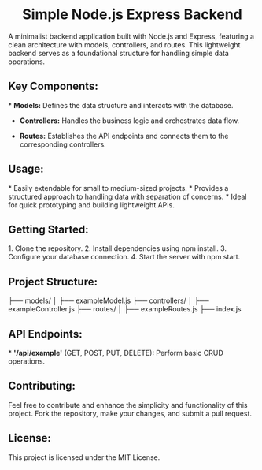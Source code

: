 <h1 align="center"><B> Simple Node.js Express Backend </B></h1> 
A minimalist backend application built with Node.js and Express, featuring a clean architecture with models, controllers, and routes. This lightweight backend serves as a foundational structure for handling simple data operations.

<h2><B>Key Components:</B></h2> 
* <B>Models:</B> Defines the data structure and interacts with the database.

* <B>Controllers:</B> Handles the business logic and orchestrates data flow.
  
* <B>Routes:</B> Establishes the API endpoints and connects them to the corresponding controllers.

<h2><B>Usage:</B></h2> 
* Easily extendable for small to medium-sized projects.
* Provides a structured approach to handling data with separation of concerns.
* Ideal for quick prototyping and building lightweight APIs.

<h2><B>Getting Started:</B></h2> 
1. Clone the repository.
2. Install dependencies using npm install.
3. Configure your database connection.
4. Start the server with npm start.

<h2><B>Project Structure:</B></h2> 
├── models/
│   ├── exampleModel.js
├── controllers/
│   ├── exampleController.js
├── routes/
│   ├── exampleRoutes.js
├── index.js


<h2><B>API Endpoints:</B></h2> 
* <B>'/api/example'</B> (GET, POST, PUT, DELETE): Perform basic CRUD operations.

<h2><B>Contributing:</B></h2> 
Feel free to contribute and enhance the simplicity and functionality of this project. Fork the repository, make your changes, and submit a pull request.

<h2><B>License:</B></h2> 
This project is licensed under the MIT License.
